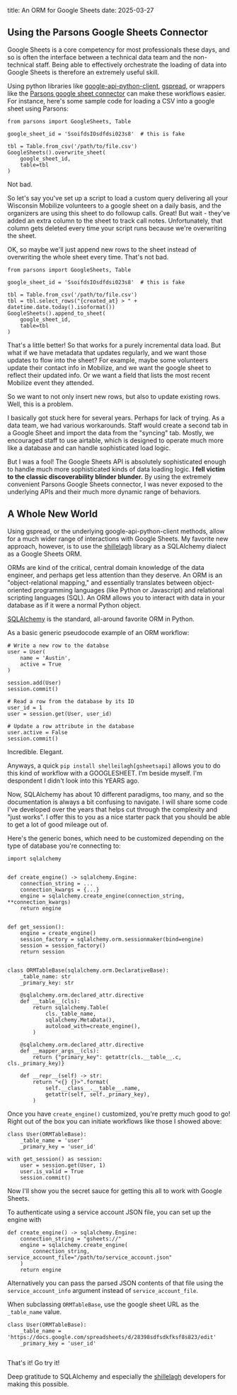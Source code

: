 title: An ORM for Google Sheets
date: 2025-03-27

## Using the Parsons Google Sheets Connector

Google Sheets is a core competency for most professionals these days,
and so is often the interface between a technical data team and the
non-technical staff. Being able to effectively orchestrate the loading
of data into Google Sheets is therefore an extremely useful skill.

Using python libraries like [google-api-python-client](https://developers.google.com/workspace/sheets/api/quickstart/python), [gspread](https://docs.gspread.org/en/latest/), or
wrappers like the [Parsons google sheet connector](https://move-coop.github.io/parsons/html/stable/google.html#google-sheets) can make these
workflows easier. For instance, here's some sample code for loading a
CSV into a google sheet using Parsons:

```{python3}
from parsons import GoogleSheets, Table

google_sheet_id = 'SsoifdsIOsdfdsi023s8'  # this is fake

tbl = Table.from_csv('/path/to/file.csv')
GoogleSheets().overwrite_sheet(
    google_sheet_id,
	table=tbl
)
```

Not bad.

So let's say you've set up a script to load a custom query delivering
all your Wisconsin Mobilize volunteers to a google sheet on a daily
basis, and the organizers are using this sheet to do followup
calls. Great! But wait - they've added an extra column to the sheet to
track call notes. Unfortunately, that column gets deleted every time
your script runs because we're overwriting the sheet.

OK, so maybe we'll just append new rows to the sheet instead of
overwriting the whole sheet every time. That's not bad.

```{python3}
from parsons import GoogleSheets, Table

google_sheet_id = 'SsoifdsIOsdfdsi023s8'  # this is fake

tbl = Table.from_csv('/path/to/file.csv')
tbl = tbl.select_rows("{created_at} > " + datetime.date.today().isoformat())
GoogleSheets().append_to_sheet(
    google_sheet_id,
	table=tbl
)
```

That's a little better! So that works for a purely incremental data
load. But what if we have metadata that updates regularly, and we want
those updates to flow into the sheet? For example, maybe some
volunteers update their contact info in Mobilize, and we want the
google sheet to reflect their updated info. Or we want a field that
lists the most recent Mobilize event they attended.

So we want to not only insert new rows, but also to update existing
rows. Well, this is a problem.

I basically got stuck here for several years. Perhaps for lack of
trying. As a data team, we had various workarounds. Staff would create
a second tab in a Google Sheet and import the data from the "syncing"
tab. Mostly, we encouraged staff to use airtable, which is designed to
operate much more like a database and can handle sophisticated load
logic.

But I was a fool! The Google Sheets API is absolutely sophisticated
enough to handle much more sophisticated kinds of data loading
logic. __I fell victim to the classic discoverability blinder
blunder.__ By using the extremely convenient Parsons Google Sheets
connector, I was never exposed to the underlying APIs and their much
more dynamic range of behaviors.

## A Whole New World

Using gspread, or the underlying google-api-python-client methods,
allow for a much wider range of interactions with Google Sheets. My
favorite new approach, however, is to use the [shillelagh](https://github.com/betodealmeida/shillelagh) library as a
SQLAlchemy dialect as a Google Sheets ORM.

ORMs are kind of the critical, central domain knowledge of the data
engineer, and perhaps get less attention than they deserve. An ORM is
an "object-relational mapping," and essentially translates between
object-oriented programming languages (like Python or Javascript) and
relational scripting languages (SQL). An ORM allows you to interact
with data in your database as if it were a normal Python object.

[SQLAlchemy](https://docs.sqlalchemy.org) is the standard, all-around favorite ORM in Python.

As a basic generic pseudocode example of an ORM workflow:

```{python3}
# Write a new row to the databse
user = User(
    name = 'Austin',
    active = True
)

session.add(User)
session.commit()

# Read a row from the database by its ID
user_id = 1
user = session.get(User, user_id)

# Update a row attribute in the database
user.active = False
session.commit()
```

Incredible. Elegant.

Anyways, a quick `pip install shelleilagh[gsheetsapi]` allows you to
do this kind of workflow with a GOOGLESHEET. I'm beside myself. I'm
despondent I didn't look into this YEARS ago.

Now, SQLAlchemy has about 10 different paradigms, too many, and so the
documentation is always a bit confusing to navigate. I will share some
code I've developed over the years that helps cut through the
complexity and "just works". I offer this to you as a nice starter
pack that you should be able to get a lot of good mileage out of.

Here's the generic bones, which need to be customized depending on the
type of database you're connecting to:

```{python3}
import sqlalchemy


def create_engine() -> sqlalchemy.Engine:
    connection_string = ...
    connection_kwargs = {...}
    engine = sqlalchemy.create_engine(connection_string, **connection_kwargs)
    return engine


def get_session():
    engine = create_engine()
    session_factory = sqlalchemy.orm.sessionmaker(bind=engine)
    session = session_factory()
    return session


class ORMTableBase(sqlalchemy.orm.DeclarativeBase):
    _table_name: str
    _primary_key: str

    @sqlalchemy.orm.declared_attr.directive
    def __table__(cls):
        return sqlalchemy.Table(
            cls._table_name,
            sqlalchemy.MetaData(),
            autoload_with=create_engine(),
        )

    @sqlalchemy.orm.declared_attr.directive
    def __mapper_args__(cls):
        return {"primary_key": getattr(cls.__table__.c, cls._primary_key)}

    def __repr__(self) -> str:
        return "<{} {}>".format(
            self.__class__.__table__.name,
            getattr(self, self._primary_key),
        )
```

Once you have `create_engine()` customized, you're pretty much good to
go! Right out of the box you can initiate workflows like those I
showed above:

```{python3}
class User(ORMTableBase):
    _table_name = 'user'
	_primary_key = 'user_id'
	
with get_session() as session:
    user = session.get(User, 1)
	user.is_valid = True
	session.commit()
```

Now I'll show you the secret sauce for getting this all to work with
Google Sheets.

To authenticate using a service account JSON file, you can set up the
engine with
```
def create_engine() -> sqlalchemy.Engine:
    connection_string = "gsheets://"
    engine = sqlalchemy.create_engine(
        connection_string, service_account_file="/path/to/service_account.json"
    )
    return engine
```

Alternatively you can pass the parsed JSON contents of that file using
the `service_account_info` argument instead of
`service_account_file`. 

When subclassing `ORMTableBase`, use the google sheet URL as the
`_table_name` value.

```{python3}
class User(ORMTableBase):
	_table_name = 'https://docs.google.com/spreadsheets/d/28398sdfsdkfksf8s823/edit'
    _primary_key = 'user_id'
	
```

That's it! Go try it!

Deep gratitude to SQLAlchemy and especially the [shillelagh](https://github.com/betodealmeida/shillelagh)
developers for making this possible.
